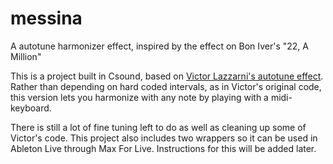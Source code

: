 # messina
A autotune harmonizer effect, inspired by the effect on Bon Iver's "22, A Million"

This is a project built in Csound, based on [Victor Lazzarni's autotune effect](http://csound.1045644.n5.nabble.com/for-all-the-budding-popstars-out-there-td2799919.html). 
Rather than depending on hard coded intervals, as in Victor's original code, this version lets you harmonize with any note by playing with a midi-keyboard.

There is still a lot of fine tuning left to do as well as cleaning up some of Victor's code.
This project also includes two wrappers so it can be used in Ableton Live through Max For Live. Instructions for this will be added later.
